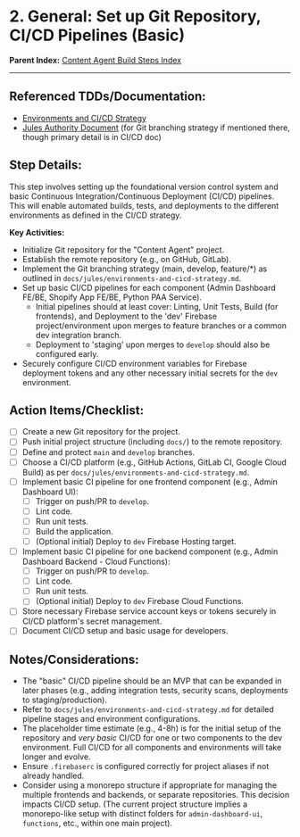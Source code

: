 # 2. General: Set up Git Repository, CI/CD Pipelines (Basic)

**Parent Index:** [Content Agent Build Steps Index](index.md)

---

## Referenced TDDs/Documentation:
*   [Environments and CI/CD Strategy](../../jules/environments-and-cicd-strategy.md)
*   [Jules Authority Document](../../jules.authority.md) (for Git branching strategy if mentioned there, though primary detail is in CI/CD doc)

## Step Details:
This step involves setting up the foundational version control system and basic Continuous Integration/Continuous Deployment (CI/CD) pipelines. This will enable automated builds, tests, and deployments to the different environments as defined in the CI/CD strategy.

**Key Activities:**
*   Initialize Git repository for the "Content Agent" project.
*   Establish the remote repository (e.g., on GitHub, GitLab).
*   Implement the Git branching strategy (main, develop, feature/*) as outlined in `docs/jules/environments-and-cicd-strategy.md`.
*   Set up basic CI/CD pipelines for each component (Admin Dashboard FE/BE, Shopify App FE/BE, Python PAA Service).
    *   Initial pipelines should at least cover: Linting, Unit Tests, Build (for frontends), and Deployment to the 'dev' Firebase project/environment upon merges to feature branches or a common dev integration branch.
    *   Deployment to 'staging' upon merges to `develop` should also be configured early.
*   Securely configure CI/CD environment variables for Firebase deployment tokens and any other necessary initial secrets for the `dev` environment.

## Action Items/Checklist:
- [ ] Create a new Git repository for the project.
- [ ] Push initial project structure (including `docs/`) to the remote repository.
- [ ] Define and protect `main` and `develop` branches.
- [ ] Choose a CI/CD platform (e.g., GitHub Actions, GitLab CI, Google Cloud Build) as per `docs/jules/environments-and-cicd-strategy.md`.
- [ ] Implement basic CI pipeline for one frontend component (e.g., Admin Dashboard UI):
    - [ ] Trigger on push/PR to `develop`.
    - [ ] Lint code.
    - [ ] Run unit tests.
    - [ ] Build the application.
    - [ ] (Optional initial) Deploy to `dev` Firebase Hosting target.
- [ ] Implement basic CI pipeline for one backend component (e.g., Admin Dashboard Backend - Cloud Functions):
    - [ ] Trigger on push/PR to `develop`.
    - [ ] Lint code.
    - [ ] Run unit tests.
    - [ ] (Optional initial) Deploy to `dev` Firebase Cloud Functions.
- [ ] Store necessary Firebase service account keys or tokens securely in CI/CD platform's secret management.
- [ ] Document CI/CD setup and basic usage for developers.

## Notes/Considerations:
*   The "basic" CI/CD pipeline should be an MVP that can be expanded in later phases (e.g., adding integration tests, security scans, deployments to staging/production).
*   Refer to `docs/jules/environments-and-cicd-strategy.md` for detailed pipeline stages and environment configurations.
*   The placeholder time estimate (e.g., 4-8h) is for the initial setup of the repository and *very basic* CI/CD for one or two components to the dev environment. Full CI/CD for all components and environments will take longer and evolve.
*   Ensure `.firebaserc` is configured correctly for project aliases if not already handled.
*   Consider using a monorepo structure if appropriate for managing the multiple frontends and backends, or separate repositories. This decision impacts CI/CD setup. (The current project structure implies a monorepo-like setup with distinct folders for `admin-dashboard-ui`, `functions`, etc., within one main project).
